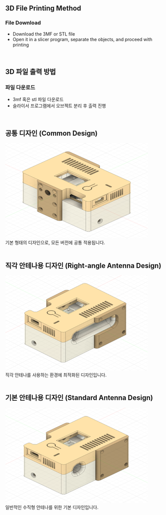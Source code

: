 ## 3D File Printing Method
### File Download
* Download the 3MF or STL file
* Open it in a slicer program, separate the objects, and proceed with printing

<br>

## 3D 파일 출력 방법
### 파일 다운로드
* 3mf 혹은 stl 파일 다운로드
* 슬라이서 프로그램에서 오브젝트 분리 후 출력 진행

<br>

## 공통 디자인 (Common Design)
<img src="./images/3d/TALLY-NODE-base.png" width="450" height="300" alt="TALLY-NODE-base"><br/>
기본 형태의 디자인으로, 모든 버전에 공통 적용됩니다.<br/><br/>

## 직각 안테나용 디자인 (Right-angle Antenna Design)
<img src="./images/3d/TALLY-NODE-wave.png" width="450" height="300" alt="TALLY-NODE-wave"><br/>
직각 안테나를 사용하는 환경에 최적화된 디자인입니다.<br/><br/>

## 기본 안테나용 디자인 (Standard Antenna Design)
<img src="./images/3d/TALLY-NODE-flat.png" width="450" height="300" alt="TALLY-NODE-flat"><br/>
일반적인 수직형 안테나를 위한 기본 디자인입니다.<br/><br/>
